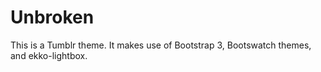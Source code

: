 # Unbroken
This is a Tumblr theme. It makes use of Bootstrap 3, Bootswatch themes, and ekko-lightbox.
